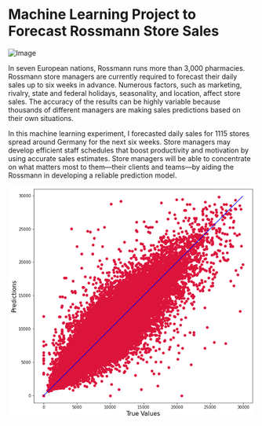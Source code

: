 # Machine Learning Project to Forecast Rossmann Store Sales

![Image](https://images.unsplash.com/photo-1540200049848-d9813ea0e120?ixlib=rb-1.2.1&ixid=MnwxMjA3fDB8MHxwaG90by1wYWdlfHx8fGVufDB8fHx8&auto=format&fit=crop&w=1470&q=80)


In seven European nations, Rossmann runs more than 3,000 pharmacies. Rossmann store managers are currently required to forecast their daily sales up to six weeks in advance. Numerous factors, such as marketing, rivalry, state and federal holidays, seasonality, and location, affect store sales. The accuracy of the results can be highly variable because thousands of different managers are making sales predictions based on their own situations.

In this machine learning experiment, I forecasted daily sales for 1115 stores spread around Germany for the next six weeks. Store managers may develop efficient staff schedules that boost productivity and motivation by using accurate sales estimates. Store managers will be able to concentrate on what matters most to them—their clients and teams—by aiding the Rossmann in developing a reliable prediction model.


![Screenshot](https://github.com/Actionary5/Rossmann_Store_Sales/blob/master/download.png)
